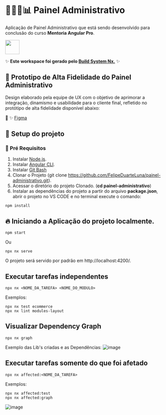 #  :man_technologist::date::bar_chart: Painel Administrativo

Aplicação de Painel Administrativo que está sendo desenvolvido para conclusão do curso **Mentoria Angular Pro**.

<a alt="Nx logo" href="https://nx.dev" target="_blank" rel="noreferrer"><img src="https://raw.githubusercontent.com/nrwl/nx/master/images/nx-logo.png" width="45"></a>

✨ **Este workspace foi gerado pelo [Build System Nx.](https://nx.dev)** ✨

## :construction: Prototipo de Alta Fidelidade do Painel Administrativo
Design elaborado pela equipe de UX com o objetivo de aprimorar a integração, dinamismo e usabilidade para o cliente final, refletido no protótipo de alta fidelidade disponível abaixo:

🎋 ✨ [Figma](https://www.figma.com/file/5ctQUXSlJjjYLdXZ6T6LwA/Untitled?type=design&node-id=0%3A1&mode=design&t=NkjlXNNK0jhWUIuA-1)

## :construction: Setup do projeto
### :wrench: Pré Requisitos

1. Instalar [Node.js](https://nodejs.org/en/).
2. Instalar [Angular CLI](https://www.npmjs.com/package/@angular/cli).
3. Instalar [Git Bash](https://git-scm.com/downloads)
4. Clonar o Projeto (git clone https://github.com/FelipeDuarteLuna/painel-administrativo.git).
5. Acessar o diretório do projeto Clonado. (**cd painel-administrativo**)
6.  Instalar as dependências do projeto a partir do arquivo **package.json**, abrir o projeto no VS CODE e no terminal execute o comando:
```
npm install
```

## :fire: Iniciando a Aplicação do projeto localmente.

```
npm start
```

Ou

```
npx nx serve
```

O projeto será servido por padrão em http://localhost:4200/.

## Executar tarefas independentes

```
npx nx <NOME_DA_TAREFA> <NOME_DO_MODULO>
```

Exemplos:

```
npx nx test ecommerce
npx nx lint modules-layout
```

## Visualizar Dependency Graph

```
npx nx graph
```
Exemplo das Lib's criadas e as Dependências:
![image](https://github.com/FelipeDuarteLuna/painel-administrativo/assets/29357935/57fb4546-5fd1-4613-96fe-2cc2155e2936)

## Executar tarefas somente do que foi afetado

```
npx nx affected:<NOME_DA_TAREFA>
```

Exemplos:

```
npx nx affected:test
npx nx affected:graph
```

![image](https://github.com/FelipeDuarteLuna/painel-administrativo/assets/29357935/f1875d3e-89ff-4b30-acd0-b5cc29119638)
